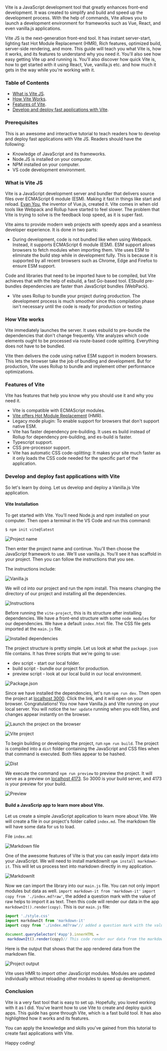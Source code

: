 Vite is a JavaScript development tool that greatly enhances front-end development. It was created to simplify and build and speed up the development process. With the help of commands, Vite allows you to launch a development environment for frameworks such as Vue, React, and even  vanilla.js applications.

Vite JS is the next-generation front-end tool. It has instant server-start, lighting fast Hot Module Replacement (HMR), Rich features, optimized build, server-side rendering, and more. This guide will teach you what Vite is, how it works, and its features to understand why you need it. You'll also see how easy getting Vite up and running is. You'll also discover how quick Vite is, how to get started with it using React, Vue, vanilla.js etc. and how much it gets in the way while you're working with it.

### Table of Contents
- [What is Vite JS](#what-is-vite-js).
- [How Vite Works](#how-vite-works).
- [Features of Vite](#features-of-vite).
- [Develop and deploy fast applications with Vite](#develop-and-deploy-fast-applications-with-vite).

### Prerequisites
This is an awesome and interactive tutorial to teach readers how to develop and deploy fast applications with Vite JS. Readers should have the following:
- Knowledge of JavaScript and its frameworks.
- Node.JS is installed on your computer.
- NPM installed on your computer.
- VS code development environment.

### What is Vite JS
Vite is a JavaScript development server and bundler that delivers source files over ECMAScript 6 module (ESM). Making it fast in things like start and reload. [Evan You](https://www.linkedin.com/in/evanyou/), the inventor of Vue.js, created it. Vite comes in when old tools like Webpack and Rollup have started to feel slower. The problem that Vite is trying to solve is the feedback loop speed, as it is super fast.

Vite aims to provide modern web projects with speedy apps and a seamless developer experience. It is done in two parts:

- During development, code is not 
bundled like when using Webpack. Instead, it supports ECMAScript 6 module (ESM). ESM support allows browsers to fetch modules when importing them. Vite uses ESM to eliminate the build step while in development fully. This is because it is supported by all recent browsers such as Chrome, Edge and Firefox to ensure ESM support.

Code and libraries that need to be imported have to be compiled, but Vite achieves that with the help of esbuild, a fast Go-based tool. ESbuild pre-bundles dependencies are faster than JavaScript bundles (WebPack).

- Vite uses Rollup to bundle your project during production. The development process is much smoother since this compilation phase isn't necessary until the code is ready for production or testing.

### How Vite works
Vite immediately launches the server. It uses esbuild to pre-bundle the dependencies that don't change frequently. Vite analyzes which code elements ought to be processed via route-based code splitting. Everything does not have to be bundled.

Vite then delivers the code using native ESM support in modern browsers. This lets the browser take the job of bundling and development. But for production, Vite uses Rollup to bundle and implement other performance optimizations.

### Features of Vite
Vite has features that help you know why you should use it and why you need it.
- Vite is compatible with ECMAScript modules.
- [Vite offers Hot Module Replacement](https://vitejs.dev/guide/api-hmr.html#hot-accept-cb) (HMR).
- Legacy mode plugin: To enable support for browsers that don't support native ESM.
- Vite has faster dependency pre-building. It uses es build instead of Rollup for dependency pre-building, and es-build is faster.
- Typescript support.
- CSS pre-processor support.
- Vite has automatic CSS code-splitting: It makes your site much faster as it only loads the CSS code needed for the specific part of the application.

### Develop and deploy fast applications with Vite
So let's learn by doing. Let us develop and deploy a Vanilla.js Vite application.

#### Vite Installation
To get started with Vite. You'll need Node.js and npm installed on your computer. Then open a terminal in the VS Code and run this command:

`$ npm init vite@latest`

![Project name](/engineering-education/develop-and-deploy-fast-apps-with-vite-js/project-name.jpg)

Then enter the project name and continue. You'll then choose the JavaScript framework to use. We'll use vanilla.js. You'll see it has scaffold in your project. Then you can follow the instructions that you see.

The instructions include:

![Vanilla.js](/engineering-education/develop-and-deploy-fast-apps-with-vite-js/vanilla-js.jpg)

We will cd into our project and run the npm install. This means changing the directory of our project and installing all the dependencies.

![Instructions](/engineering-education/develop-and-deploy-fast-apps-with-vite-js/instructions.jpg)

Before running the `vite-project`, this is its structure after installing dependencies. We have a front-end structure with some `node modules` for our dependencies. We have a default `index.html` file. The CSS file gets imported at the `main.js` file.

![Installed dependencies](/engineering-education/develop-and-deploy-fast-apps-with-vite-js/installed-dependencies.jpg)

The project structure is pretty simple. Let us look at what the `package.json` file contains. It has three scripts that we're going to use:
- dev script - start our local folder.
- build script - bundle our project for production.
- preview script - look at our local build in our local environment.

![Package.json](/engineering-education/develop-and-deploy-fast-apps-with-vite-js/package-json.jpg)

Since we have installed the dependencies, let's run `npm run dev`. Then open the project at [localhost 3000](http://localhost:3000/). Click the link, and it will open on your browser. Congratulations! You now have Vanilla.js and Vite running on your local server. You will notice the `hmr update` running when you edit files, and changes appear instantly on the browser.

![Launch the project on the browser](/engineering-education/develop-and-deploy-fast-apps-with-vite-js/npm-run.jpg)

![Vite project](/engineering-education/develop-and-deploy-fast-apps-with-vite-js/vite-project.jpg)

To begin building or developing the project, run `npm run build`. The project is compiled into a `dist` folder containing the JavaScript and CSS files when that command is executed. Both files appear to be hashed.

![Dist](/engineering-education/develop-and-deploy-fast-apps-with-vite-js/dist.jpg)

We execute the command `npm run preview` to preview the project. It will serve as a preview on [localhost 4173](http://localhost:4173/). So 3000 is your build server, and 4173 is your preview for your build.

![Preview](/engineering-education/develop-and-deploy-fast-apps-with-vite-js/preview.jpg)

#### Build a JavaScrip app to learn more about Vite.
Let us create a simple JavaScript application to learn more about Vite. We will create a file in our project's folder called `index.md`. The markdown file will have some data for us to load.

File `index.md`:

![Markdown file](/engineering-education/develop-and-deploy-fast-apps-with-vite-js/markdown-cop.jpg)

One of the awesome features of Vite is that you can easily import data into your JavaScript. We will need to install markdownIt `npm install markdown-it`. This will let us process text into markdown directly in my application.

![MarkdownIt](/engineering-education/develop-and-deploy-fast-apps-with-vite-js/markdown-it.jpg)

Now we can import the library into our `main.js` file. You can not only import modules but data as well.
`import markdown-it from 'markdown-it'`
`import copy from './index.md?raw'`, the added a question mark with the value of raw helps to import it as text. Then this code will render our data in the app `markdownIt().render(copy)`. This is our `main.js` file:

```JavaScript
import './style.css'
import markdownIt from 'markdown-it'
import copy from './index.md?raw'// added a question mark with the value of raw to import it as text

document.querySelector('#app').innerHTML =
 markdownIt().render(copy)// This code render our data from the markdown to the app
```
Here is the output that shows that the app rendered data from the markdown file.

![Project output](/engineering-education/develop-and-deploy-fast-apps-with-vite-js/output.jpg.jpg)

Vite uses HMR to import other JavaScript modules. Modules are updated individually without reloading other modules to speed up development.

### Conclusion
Vite is a very fast tool that is easy to set up. Hopefully, you loved working with it as I did. You've learnt how to use Vite to create and deploy quick apps. This guide has gone through Vite, which is a fast build tool. It has also highlighted how it works and its features.

You can apply the knowledge and skills you've gained from this tutorial to create fast applications with Vite.

Happy coding!